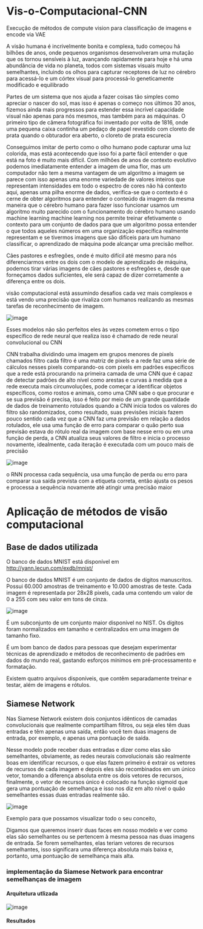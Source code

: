 # Vis-o-Computacional-CNN
Execução de métodos de compute vision para classificação de imagens e encode via VAE

A visão humana é incrivelmente bonita e complexa, tudo começou há bilhões de anos, onde pequenos organismos desenvolveram uma mutação que os tornou sensíveis à luz, avançando rapidamente para hoje e há uma abundância de vida no planeta, todos com sistemas visuais muito semelhantes, incluindo os olhos para capturar receptores de luz no cérebro para acessá-lo e um córtex visual para processá-lo geneticamente modificado e equilibrado

Partes de um sistema que nos ajuda a fazer coisas tão simples como apreciar o nascer do sol, mas isso é apenas o começo nos últimos 30 anos, fizemos ainda mais progressos para estender essa incrível capacidade visual não apenas para nós mesmos, mas também para as máquinas. O primeiro tipo de câmera fotográfica foi inventado por volta de 1816, onde uma pequena caixa continha um pedaço de papel revestido com cloreto de prata quando o obturador era aberto, o cloreto de prata escurecia



Conseguimos imitar de perto como o olho humano pode capturar uma luz colorida, mas está acontecendo que isso foi a parte fácil entender o que está na foto é muito mais difícil. Com milhões de anos de contexto evolutivo podemos imediatamente entender a imagem de uma flor, mas um computador não tem a mesma vantagem de um algoritmo a imagem se parece com isso apenas uma enorme variedade de valores inteiros que representam intensidades em todo o espectro de cores não há contexto aqui, apenas uma pilha enorme de dados, verifica-se que o contexto é o cerne de obter algoritmos para entender o conteúdo da imagem da mesma maneira que o cérebro humano para fazer isso funcionar usamos um algoritmo muito parecido com o funcionamento do cérebro humano usando machine learning machine learning nos permite treinar efetivamente o contexto para um conjunto de dados para que um algoritmo possa entender o que todos aqueles números em uma organização específica realmente representam e se tivermos imagens que são difíceis para um humano classificar, o aprendizado de máquina pode alcançar uma precisão melhor.


Cães pastores e esfregões, onde é muito difícil até mesmo para nós diferenciarmos entre os dois com o modelo de aprendizado de máquina, podemos tirar várias imagens de cães pastores e esfregões e, desde que forneçamos dados suficientes, ele será capaz de dizer corretamente a diferença entre os dois.


visão computacional está assumindo desafios cada vez mais complexos e está vendo uma precisão que rivaliza com humanos realizando as mesmas tarefas de reconhecimento de imagem.

![image](https://user-images.githubusercontent.com/14276167/179123469-3c203033-199d-4472-8d39-61a02de81f6d.png)

Esses modelos não são perfeitos eles às vezes cometem erros o tipo específico de rede neural que realiza isso é chamado de rede neural convolucional ou CNN

CNN trabalha dividindo uma imagem em grupos menores de pixels chamados filtro cada filtro é uma matriz de pixels e a rede faz uma série de cálculos nesses pixels comparando-os com pixels em padrões específicos que a rede está procurando na primeira camada de uma CNN que é capaz de detectar padrões de alto nível como arestas e curvas à medida que a rede executa mais circunvoluções, pode começar a identificar objetos específicos, como rostos e animais, como uma CNN sabe o que procurar e se sua previsão é precisa, isso é feito por meio de um grande quantidade de dados de treinamento rotulados quando a CNN inicia todos os valores do filtro são randomizados, como resultado, suas previsões iniciais fazem pouco sentido cada vez que a CNN faz uma previsão em relação a dados rotulados, ele usa uma função de erro para comparar o quão perto sua previsão estava do rótulo real da imagem com base nesse erro ou em uma função de perda, a CNN atualiza seus valores de filtro e inicia o processo novamente, idealmente, cada iteração é executada com um pouco mais de precisão

![image](https://user-images.githubusercontent.com/14276167/179123521-48f356e8-57f3-41f2-95dc-e6c7839a6d2f.png)

o RNN processa cada sequência, usa uma função de perda ou erro para comparar sua saída prevista com a etiqueta correta, então ajusta os pesos e processa a sequência novamente até atingir uma precisão maior

# Aplicação de métodos de visão computacional
## Base de dados utilizada

O banco de dados MNIST está disponível em http://yann.lecun.com/exdb/mnist/

O banco de dados MNIST é um conjunto de dados de dígitos manuscritos. Possui 60.000 amostras de treinamento e 10.000 amostras de teste. Cada imagem é representada por 28x28 pixels, cada uma contendo um valor de 0 a 255 com seu valor em tons de cinza.

![image](https://user-images.githubusercontent.com/14276167/179138147-adadd93a-7dd7-4acf-ab1b-fa176a44af12.png)

É um subconjunto de um conjunto maior disponível no NIST. Os dígitos foram normalizados em tamanho e centralizados em uma imagem de tamanho fixo.

É um bom banco de dados para pessoas que desejam experimentar técnicas de aprendizado e métodos de reconhecimento de padrões em dados do mundo real, gastando esforços mínimos em pré-processamento e formatação.

Existem quatro arquivos disponíveis, que contêm separadamente treinar e testar, além de imagens e rótulos.

## Siamese Network
Nas Siamese Network existem dois conjuntos idênticos de camadas convolucionais que realmente compartilham filtros, ou seja eles têm duas entradas e têm apenas uma saída, então você tem duas imagens de entrada, por exemplo, e apenas uma pontuação de saída.

Nesse modelo pode receber duas entradas e dizer como elas são semelhantes, obviamente, as redes neurais convolucionais são realmente boas em identificar recursos, o que elas fazem primeiro é extrair os vetores de recursos de cada imagem e depois eles são recombinados em um único vetor, tomando a diferença absoluta entre os dois vetores de recursos, finalmente, o vetor de recursos único é colocado na função sigmoid que gera uma pontuação de semelhança e isso nos diz em alto nível o quão semelhantes essas duas entradas realmente são.

![image](https://user-images.githubusercontent.com/14276167/179136944-45658e8b-e13c-4278-b516-2971fb572414.png)

Exemplo para que possamos visualizar todo o seu conceito,

Digamos que queremos inserir duas faces em nosso modelo e ver como elas são semelhantes ou se pertencem à mesma pessoa nas duas imagens de entrada. Se forem semelhantes, elas teriam vetores de recursos semelhantes, isso significara uma diferença absoluta mais baixa e, portanto, uma pontuação de semelhança mais alta.

### implementação da Siamese Network para encontrar semelhanças de imagem
#### Arquitetura utlizada
![image](https://user-images.githubusercontent.com/14276167/179137184-b2790515-bdc4-43fe-9644-351ec5f7be06.png)

#### Resultados

